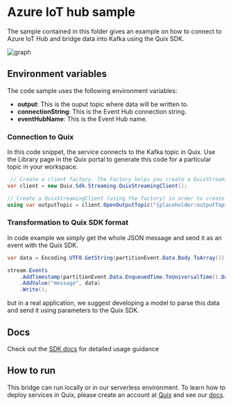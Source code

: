 # Azure IoT hub sample
The sample contained in this folder gives an example on how to connect to Azure IoT Hub and bridge data into Kafka using the Quix SDK.

![graph](iot-bridge.png?raw=true)

## Environment variables

The code sample uses the following environment variables:

- **output**: This is the ouput topic where data will be written to.
- **connectionString**: This is the Event Hub connection string.
- **eventHubName**: This is the Event Hub name.

### Connection to Quix
In this code snippet, the service connects to the Kafka topic in Quix. Use the Library page in the Quix portal to generate this code for a particular topic in your workspace.
```csharp
 // Create a client factory. The Factory helps you create a QuixStreamingClient (see below) more easily
var client = new Quix.Sdk.Streaming.QuixStreamingClient();

// Create a QuixStreamingClient (using the factory) in order to create new streams for the above configured topic
using var outputTopic = client.OpenOutputTopic("{placeholder:outputTopic}");
```

### Transformation to Quix SDK format
In code example we simply get the whole JSON message and send it as an event with the Quix SDK.

```csharp
var data = Encoding.UTF8.GetString(partitionEvent.Data.Body.ToArray());

stream.Events
	.AddTimestamp(partitionEvent.Data.EnqueuedTime.ToUniversalTime().DateTime)
	.AddValue("message", data)
	.Write();
```
but in a real application, we suggest developing a model to parse this data and send it using parameters to the Quix SDK. 

## Docs

Check out the [SDK docs](https://quix.ai/docs/sdk/introduction.html) for detailed usage guidance

## How to run
This bridge can run locally or in our serverless environment. To learn how to deploy services in Quix, please create an account at [Quix](https://portal.platform.quix.ai/self-sign-up?xlink=github) and see our [docs](https://quix.ai/docs/guides/index.html).

